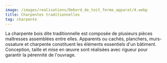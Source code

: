 ```yaml
---
image: /images/realisations/Debord_de_toit_ferme_apparat/4.webp
title: Charpentes traditionnelles
tag: charpente
---
```


La charpente bois dite traditionnelle est composée de plusieurs pièces maîtresses assemblées entre elles. Apparents ou cachés, planchers, murs-ossature et charpente constituent les éléments essentiels d'un bâtiment.
Conception, taille et mise en œuvre sont réalisées avec rigueur pour garantir la pérennité de l'ouvrage.

